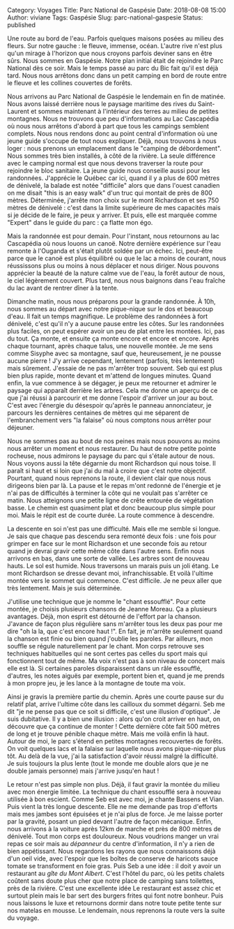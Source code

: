 Category: Voyages 
Title: Parc National de Gaspésie 
Date: 2018-08-08 15:00 
Author: viviane 
Tags: Gaspésie 
Slug: parc-national-gaspesie
Status: published

Une route au bord de l'eau. Parfois quelques maisons posées au milieu des fleurs. Sur notre gauche : le fleuve, immense, océan. L'autre rive n'est plus qu'un mirage à l'horizon que nous croyons parfois deviner sans en être sûrs. Nous sommes en Gaspésie. Notre plan initial était de rejoindre le Parc National dès ce soir. Mais le temps passé au parc du Bic fait qu'il est déjà tard. Nous nous arrêtons donc dans un petit camping en bord de route entre le fleuve et les collines couvertes de forêts.

Nous arrivons au Parc National de Gaspésie le lendemain en fin de matinée. Nous avons laissé derrière nous le paysage maritime des rives du Saint-Laurent et sommes maintenant à l'intérieur des terres au milieu de petites montagnes. Nous ne trouvons que peu d'informations au Lac Cascapédia où nous nous arrêtons d'abord à part que tous les campings semblent complets. Nous nous rendons donc au point central d'information où une jeune guide s'occupe de tout nous expliquer. Déjà, nous trouvons à nous loger : nous prenons un emplacement dans le "camping de débordement". Nous sommes très bien installés, à côté de la rivière. La seule différence avec le camping normal est que nous devons traverser la route pour rejoindre le bloc sanitaire. La jeune guide nous conseille aussi pour les randonnées. J'apprécie le Québec car ici, quand il y a plus de 600 mètres de dénivelé, la balade est notée "difficile" alors que dans l'ouest canadien on me disait "this is an easy walk" d'un truc qui montait de près de 800 mètres. Déterminée, j'arrête mon choix sur le mont Richardson et ses 750 mètres de dénivelé : c'est dans la limite supérieure de mes capacités mais si je décide de le faire, je peux y arriver. Et puis, elle est marquée comme "Expert" dans le guide du parc : ça flatte mon égo.

Mais la randonnée est pour demain. Pour l'instant, nous retournons au lac Cascapédia où nous louons un canoë. Notre dernière expérience sur l'eau remonte à l'Ouganda et s'était plutôt soldée par un échec. Ici, peut-être parce que le canoë est plus équilibré ou que le lac a moins de courant, nous réussissons plus ou moins à nous déplacer et nous diriger. Nous pouvons apprécier la beauté de la nature calme vue de l'eau, la forêt autour de nous, le ciel légèrement couvert. Plus tard, nous nous baignons dans l'eau fraîche du lac avant de rentrer dîner à la tente.

Dimanche matin, nous nous préparons pour la grande randonnée. À 10h, nous sommes au départ avec notre pique-nique sur le dos et beaucoup d'eau. Il fait un temps magnifique. Le problème des randonnées à fort dénivelé, c'est qu'il n'y a aucune pause entre les côtes. Sur les randonnées plus faciles, on peut espérer avoir un peu de plat entre les montées. Ici, pas du tout. Ça monte, et ensuite ça monte encore et encore et encore. Après chaque tournant, après chaque talus, une nouvelle montée. Je me sens comme Sisyphe avec sa montagne, sauf que, heureusement, je ne pousse aucune pierre !  J'y arrive cependant, lentement  (parfois, très lentement) mais sûrement. J'essaie de ne pas m'arrêter trop souvent. Seb qui est plus bien plus rapide, monte devant et m'attend de longues minutes. Quand enfin, la vue commence à se dégager, je peux me retourner et admirer le paysage qui apparaît derrière les arbres. Cela me donne un aperçu de ce que j'ai réussi à parcourir et me donne l'espoir d'arriver un jour au bout. C'est avec l'énergie du désespoir qu'après le panneau annonciateur, je parcours les dernières centaines de mètres qui me séparent de l'embranchement vers "la falaise" où nous comptons nous arrêter pour déjeuner.

Nous ne sommes pas au bout de nos peines mais nous pouvons au moins nous arrêter un moment et nous restaurer. Du haut de notre petite pointe rocheuse, nous admirons le paysage du parc qui s'étale autour de nous. Nous voyons aussi la tête dégarnie du mont Richardson qui nous toise. Il paraît si haut et si loin que j'ai du mal à croire que c'est notre objectif. Pourtant, quand nous reprenons la route, il devient clair que nous nous dirigeons bien par là. La pause et le repas m'ont redonné de l'énergie et je n'ai pas de difficultés à terminer la côte qui ne voulait pas s'arrêter ce matin. Nous atteignons une petite ligne de crête entourée de végétation basse. Le chemin est quasiment plat et donc beaucoup plus simple pour moi. Mais le répit est de courte durée. La route commence à descendre.

La descente en soi n'est pas une difficulté. Mais elle me semble si longue. Je sais que chaque pas descendu sera remonté deux fois : une fois pour grimper en face sur le mont Richardson et une seconde fois au retour quand je devrai gravir cette même côte dans l'autre sens. Enfin nous arrivons en bas, dans une sorte de vallée. Les arbres sont de nouveau hauts. Le sol est humide. Nous traversons un marais puis un joli étang. Le mont Richardson se dresse devant moi, infranchissable. Et voilà l'ultime montée vers le sommet qui commence. C'est difficile. Je ne peux aller que très lentement. Mais je suis déterminée. 

J'utilise une technique que je nomme le "chant essoufflé". Pour cette montée, je choisis plusieurs chansons de Jeanne Moreau. Ça a plusieurs avantages. Déjà, mon esprit est détourné de l'effort par la chanson. J'avance de façon plus régulière sans m'arrêter tous les deux pas pour me dire "oh la la, que c'est encore haut !". En fait, je m'arrête seulement quand la chanson est finie ou bien quand j'oublie les paroles. Par ailleurs, mon souffle se régule naturellement par le chant. Mon corps retrouve ses techniques habituelles qui ne sont certes pas celles du sport mais qui fonctionnent tout de même. Ma voix n'est pas à son niveau de concert mais elle est là. Si certaines paroles disparaissent dans un râle essoufflé, d'autres, les notes aiguës par exemple, portent bien et, quand je me prends à mon propre jeu, je les lance à la montagne de toute ma voix.

Ainsi je gravis la première partie du chemin. Après une courte pause sur du relatif plat, arrive l'ultime côte dans les cailloux du sommet dégarni. Seb me dit "je ne pense pas que ce soit si difficile, c'est une illusion d'optique". Je suis dubitative. Il y a bien une illusion : alors qu'on croit arriver en haut, on découvre que ça continue de monter ! Cette dernière côte fait 500 mètres de long et je trouve pénible chaque mètre. Mais me voilà enfin là haut. Autour de moi, le parc s'étend en petites montagnes recouvertes de forêts. On voit quelques lacs et la falaise sur laquelle nous avons pique-niquer plus tôt. Au delà de la vue, j'ai la satisfaction d'avoir réussi malgré la difficulté. Je suis toujours la plus lente  (tout le monde me double alors que je ne double jamais personne) mais j'arrive jusqu'en haut !

Le retour n'est pas simple non plus. Déjà, il faut gravir la montée du milieu avec mon énergie limitée. La technique du chant essoufflé sera à nouveau utilisée à bon escient. Comme Seb est avec moi, je chante Bassens et Vian. Puis vient la très longue descente. Elle ne me demande pas trop d'efforts mais mes jambes sont épuisées et je n'ai plus de force. Je me laisse porter par la gravité, posant un pied devant l'autre de façon mécanique. Enfin, nous arrivons à la voiture après 12km de marche et près de 800 mètres de dénivelé.  Tout mon corps est douloureux. Nous voudrions manger un vrai repas ce soir mais au *dépanneur* du centre d'information, il n'y a rien de bien appétissant. Nous regardons les rayons que nous connaissons déjà d'un oeil vide, avec l'espoir que les boîtes de conserve de haricots sauce tomate se transforment en foie gras. Puis Seb a une idée : il doit y avoir un restaurant au *gîte du Mont Albert*. C'est l'hôtel du parc, où les petits chalets coûtent sans doute plus cher que notre place de camping sans toilettes, près de la rivière. C'est une excellente idée  Le restaurant est assez chic et surtout plein mais le bar sert des burgers frites qui font notre bonheur. Puis nous laissons le luxe et retournons dormir dans notre toute petite tente sur nos matelas en mousse. Le lendemain, nous reprenons la route vers la suite du voyage.

